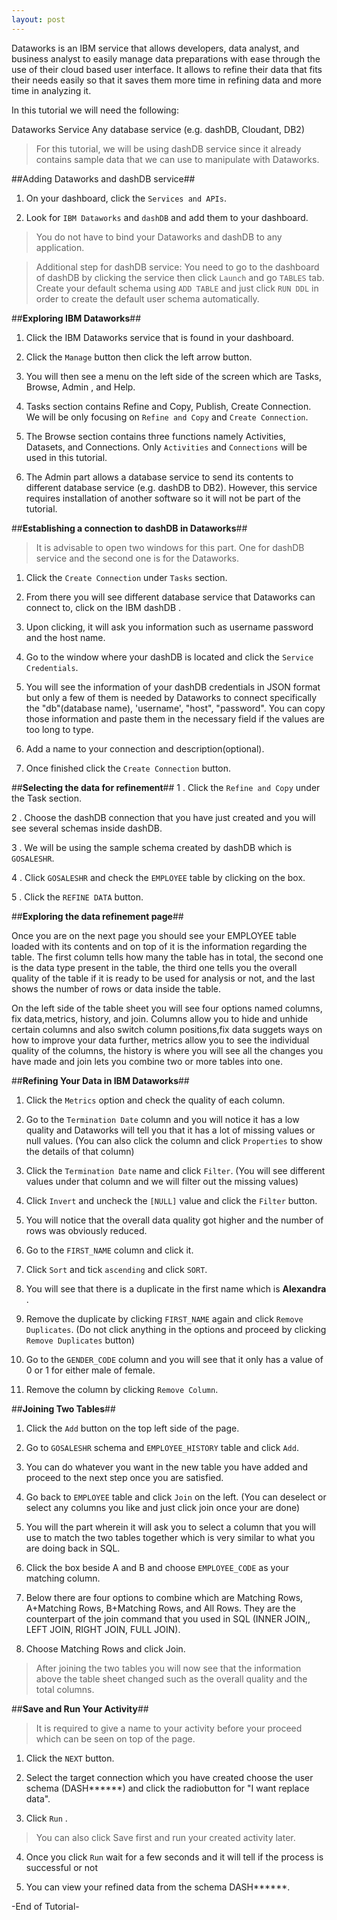 ```yaml
---
layout: post
---
```



Dataworks is an IBM service that allows developers, data analyst, and business analyst to easily manage data preparations with ease through the use of their cloud based user interface. It allows to refine their data that fits their needs easily so that it saves them more time in refining data and more time in analyzing it.
 
In this tutorial we will need the following:
 
   Dataworks Service
   Any database service (e.g. dashDB, Cloudant, DB2)
 
 > For this tutorial, we will be using dashDB service since it already contains sample data that we can use to manipulate with Dataworks.
 
##Adding Dataworks and dashDB service##
 
  1. On your dashboard, click the `Services and APIs`.
 
  2. Look for `IBM Dataworks` and `dashDB` and add them to your dashboard.

  
 
> You do not have to bind your Dataworks and dashDB to any application.

> Additional step for dashDB service: You need to go to the dashboard of dashDB by clicking the service then click `Launch` and go `TABLES` tab. Create your default schema using `ADD TABLE` and just click `RUN DDL` in order to create the default user schema automatically.

##**Exploring IBM Dataworks**##
 1. Click the IBM Dataworks service that is found in your dashboard.
 
 2. Click the `Manage` button then click the left arrow button. 
 
 3.  You will then see a menu on the left side of the screen which are Tasks, Browse, Admin , and Help.
 
 4. Tasks section contains Refine and Copy, Publish, Create Connection. We will be only focusing on `Refine and Copy` and `Create Connection`.
 
 5. The Browse section contains three functions namely Activities, Datasets, and Connections. Only `Activities` and `Connections` will be used in this tutorial.
 
 6. The Admin part allows a database service to send its contents to different database service (e.g. dashDB to DB2). However, this service requires installation of another software so it will not be part of the tutorial.
 
##**Establishing a connection to dashDB in Dataworks**##
 
  > It is advisable to open two windows for this part. One for dashDB service and the second one is for the Dataworks.

 
  1. Click the `Create Connection` under `Tasks` section.
  
  2. From there you will see different database service that Dataworks can connect to, click on the IBM dashDB .
  
  3. Upon clicking, it will ask you information such as username password and the host name.
  
  4. Go to the window where your dashDB is located and click the `Service Credentials`.
  
  5. You will see the information of your dashDB credentials in JSON format but only a few of them is needed by Dataworks to connect specifically the "db"(database name), 'username', "host", "password". You can copy those information and paste them in the necessary field if the values are too long to type.
  
  6.  Add a name to your connection and description(optional).
  
  7. Once finished click the `Create Connection` button.
 
##**Selecting the data for refinement**##
 1 . Click the `Refine and Copy` under the Task section.
 
 2 . Choose the dashDB connection that you have just created and you will see several schemas inside dashDB.
 
 3 . We will be using the sample schema created by dashDB which is `GOSALESHR`. 
 
 4 . Click `GOSALESHR` and check the `EMPLOYEE` table by clicking on the box. 
 
 5 .  Click the `REFINE DATA` button.
 
##**Exploring the data refinement page**##
 
 Once you are on the next page you should see your EMPLOYEE table loaded with its contents and on top of it is the information regarding the table. The first column tells how many the table has in total, the second one is the data type present in the table, the third one tells you the overall quality of the table if it is ready to be used for analysis or not, and the last shows the number of rows or data inside the table.
 
 On the left side of the table sheet you will see four options named columns, fix data,metrics, history, and join. Columns allow you to hide and unhide certain columns and also switch column positions,fix data suggets ways on how to improve your data further, metrics allow you to see the individual quality of the columns, the history is where you will see all the changes you have made and join lets you combine two or more tables into one.
 
##**Refining Your Data in IBM Dataworks**##
1. Click the `Metrics` option and check the quality of each column.

2. Go to the `Termination Date` column and you will notice it has a low quality and Dataworks will tell you that it has a lot of missing values or null values. (You can also click the column and click `Properties` to show the details of that column)

3. Click the `Termination Date` name and click `Filter`. (You will see different values under that column and we will filter out the missing values)

4. Click  `Invert` and uncheck the `[NULL]` value and click the `Filter` button.

5. You will notice that the overall data quality got higher and the number of rows was obviously reduced. 

6.  Go to the `FIRST_NAME` column and click it. 

7.  Click `Sort` and tick `ascending` and click `SORT`.

8. You will see that there is a duplicate in the first name which is **Alexandra** .

9. Remove the duplicate by clicking `FIRST_NAME` again and click `Remove Duplicates`. (Do not click anything in the options and proceed by clicking `Remove Duplicates` button)  

10. Go to the `GENDER_CODE` column and you will see that it only has a value of 0 or 1 for either male of female.

11. Remove the column by clicking `Remove Column`.

##**Joining Two Tables**##

1. Click the `Add` button on the top left side of the page.

2. Go to `GOSALESHR` schema and `EMPLOYEE_HISTORY` table and click `Add`.

3. You can do whatever you want in the new table you have added and proceed to the next step once you are satisfied.

4.  Go back to `EMPLOYEE` table and click `Join` on the left. (You can deselect or select any columns you like and just click join once your are done)

5.  You will the part wherein it will ask you to select a column that you will use to match the two tables together which is very similar to what you are doing back in SQL.

6. Click the box beside A and B and choose `EMPLOYEE_CODE` as your matching column.

7. Below there are four options to combine which are Matching Rows, A+Matching Rows, B+Matching Rows, and All Rows. They are the counterpart of the join command that you used in SQL (INNER JOIN,, LEFT JOIN, RIGHT JOIN, FULL JOIN). 

8.   Choose Matching Rows and click Join.

> After joining the two tables you will now see that the information above the table sheet changed such as the overall quality and the total columns.

##**Save and Run Your Activity**##

> It is required to give a name to your activity before your proceed which can be seen on top of the page.

1. Click the `NEXT` button.

2. Select the target connection which you have created choose the user schema (DASH******) and click the radiobutton for "I want replace data".

3.  Click `Run` .

> You can also click Save first and run your created activity later.

 4. Once you click `Run` wait for a few seconds and it will tell if the process is successful or not
 
 5. You can view your refined data from the schema DASH******.


-End of Tutorial- 

